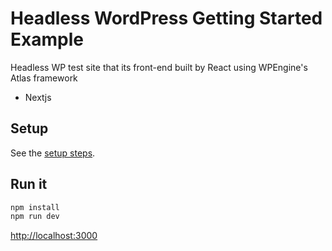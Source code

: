 # Headless WordPress Getting Started Example

Headless WP test site that its front-end built by React using WPEngine's Atlas framework

- Nextjs


## Setup

See the [setup steps](https://github.com/wpengine/headless-framework#quick-start).

## Run it

```bash
npm install
npm run dev
```

[http://localhost:3000]()
